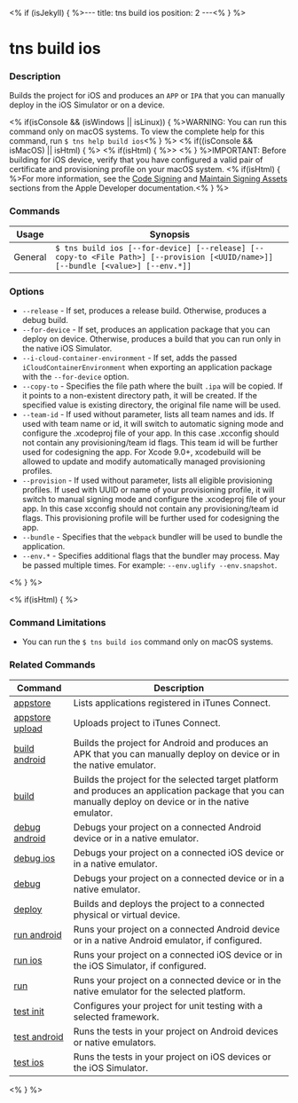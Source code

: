 <% if (isJekyll) { %>---
title: tns build ios
position: 2
---<% } %>

# tns build ios

### Description

Builds the project for iOS and produces an `APP` or `IPA` that you can manually deploy in the iOS Simulator or on a device.

<% if(isConsole && (isWindows || isLinux)) { %>WARNING: You can run this command only on macOS systems. To view the complete help for this command, run `$ tns help build ios`<% } %>
<% if((isConsole && isMacOS) || isHtml) { %>
<% if(isHtml) { %>> <% } %>IMPORTANT: Before building for iOS device, verify that you have configured a valid pair of certificate and provisioning profile on your macOS system. <% if(isHtml) { %>For more information, see the [Code Signing](https://developer.apple.com/support/code-signing/) and [Maintain Signing Assets](https://help.apple.com/xcode/mac/current/#/dev3a05256b8) sections from the Apple Developer documentation.<% } %>

### Commands

Usage | Synopsis
---|---
General | `$ tns build ios [--for-device] [--release] [--copy-to <File Path>] [--provision [<UUID/name>]] [--bundle [<value>] [--env.*]]`

### Options

* `--release` - If set, produces a release build. Otherwise, produces a debug build.
* `--for-device` - If set, produces an application package that you can deploy on device. Otherwise, produces a build that you can run only in the native iOS Simulator.
* `--i-cloud-container-environment` - If set, adds the passed `iCloudContainerEnvironment` when exporting an application package with the `--for-device` option.
* `--copy-to` - Specifies the file path where the built `.ipa` will be copied. If it points to a non-existent directory path, it will be created. If the specified value is existing directory, the original file name will be used.
* `--team-id` - If used without parameter, lists all team names and ids. If used with team name or id, it will switch to automatic signing mode and configure the .xcodeproj file of your app. In this case .xcconfig should not contain any provisioning/team id flags. This team id will be further used for codesigning the app. For Xcode 9.0+, xcodebuild will be allowed to update and modify automatically managed provisioning profiles.
* `--provision` - If used without parameter, lists all eligible provisioning profiles. If used with UUID or name of your provisioning profile, it will switch to manual signing mode and configure the .xcodeproj file of your app. In this case xcconfig should not contain any provisioning/team id flags. This provisioning profile will be further used for codesigning the app.
* `--bundle` - Specifies that the `webpack` bundler will be used to bundle the application.
* `--env.*` - Specifies additional flags that the bundler may process. May be passed multiple times. For example: `--env.uglify --env.snapshot`.

<% } %>

<% if(isHtml) { %>

### Command Limitations

* You can run the `$ tns build ios` command only on macOS systems.

### Related Commands

Command | Description
----------|----------
[appstore](../../publishing/appstore.html) | Lists applications registered in iTunes Connect.
[appstore upload](../../publishing/appstore-upload.html) | Uploads project to iTunes Connect.
[build android](build-android.html) | Builds the project for Android and produces an APK that you can manually deploy on device or in the native emulator.
[build](build.html) | Builds the project for the selected target platform and produces an application package that you can manually deploy on device or in the native emulator.
[debug android](debug-android.html) | Debugs your project on a connected Android device or in a native emulator.
[debug ios](debug-ios.html) | Debugs your project on a connected iOS device or in a native emulator.
[debug](debug.html) | Debugs your project on a connected device or in a native emulator.
[deploy](deploy.html) | Builds and deploys the project to a connected physical or virtual device.
[run android](run-android.html) | Runs your project on a connected Android device or in a native Android emulator, if configured.
[run ios](run-ios.html) | Runs your project on a connected iOS device or in the iOS Simulator, if configured.
[run](run.html) | Runs your project on a connected device or in the native emulator for the selected platform.
[test init](test-init.html) | Configures your project for unit testing with a selected framework.
[test android](test-android.html) | Runs the tests in your project on Android devices or native emulators.
[test ios](test-ios.html) | Runs the tests in your project on iOS devices or the iOS Simulator.
<% } %>